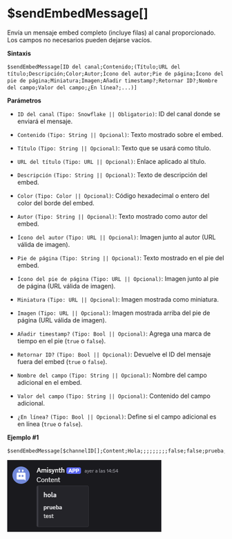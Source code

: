 
# $sendEmbedMessage[]

Envía un mensaje embed completo (incluye filas) al canal proporcionado. Los campos no necesarios pueden dejarse vacíos.  

**Sintaxis**
```  
$sendEmbedMessage[ID del canal;Contenido;(Título;URL del título;Descripción;Color;Autor;Ícono del autor;Pie de página;Ícono del pie de página;Miniatura;Imagen;Añadir timestamp?;Retornar ID?;Nombre del campo;Valor del campo;¿En línea?;...)]
```  

**Parámetros**  

- `ID del canal` `(Tipo: Snowflake || Obligatorio)`: ID del canal donde se enviará el mensaje.  

- `Contenido` `(Tipo: String || Opcional)`: Texto mostrado sobre el embed.  

- `Título` `(Tipo: String || Opcional)`: Texto que se usará como título.  

- `URL del título` `(Tipo: URL || Opcional)`: Enlace aplicado al título.  

- `Descripción` `(Tipo: String || Opcional)`: Texto de descripción del embed.  

- `Color` `(Tipo: Color || Opcional)`: Código hexadecimal o entero del color del borde del embed.  

- `Autor` `(Tipo: String || Opcional)`: Texto mostrado como autor del embed.  

- `Ícono del autor` `(Tipo: URL || Opcional)`: Imagen junto al autor (URL válida de imagen).  

- `Pie de página` `(Tipo: String || Opcional)`: Texto mostrado en el pie del embed.  

- `Ícono del pie de página` `(Tipo: URL || Opcional)`: Imagen junto al pie de página (URL válida de imagen).  

- `Miniatura` `(Tipo: URL || Opcional)`: Imagen mostrada como miniatura.  

- `Imagen` `(Tipo: URL || Opcional)`: Imagen mostrada arriba del pie de página (URL válida de imagen).  

- `Añadir timestamp?` `(Tipo: Bool || Opcional)`: Agrega una marca de tiempo en el pie (`true` o `false`).  

- `Retornar ID?` `(Tipo: Bool || Opcional)`: Devuelve el ID del mensaje fuera del embed (`true` o `false`).  

- `Nombre del campo` `(Tipo: String || Opcional)`: Nombre del campo adicional en el embed.  

- `Valor del campo` `(Tipo: String || Opcional)`: Contenido del campo adicional.  

- `¿En línea?` `(Tipo: Bool || Opcional)`: Define si el campo adicional es en línea (`true` o `false`).  

**Ejemplo #1**

```plaintext
$sendEmbedMessage[$channelID[];Content;Hola;;;;;;;;;false;false;prueba;test;true]
```

![alt text](image-28.png)
